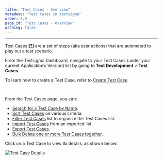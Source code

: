 ```yaml
---
title: "Test Cases - Overview"
metadesc: "Test Cases in Testsigma"
order: 4.0
page_id: "Test Cases - Overview"
warning: false
---
```


---

Test Cases **[[?](https://testsigma.com/docs/getting-started/terminology/)]** are a set of steps (aka user actions) that are automated to play out a test scenario.

From the Testsigma Dashboard, navigate to your Test Cases (under your current Application’s Version) list by going to **Test Development** > **Test Cases**.

To learn how to create a Test Case, refer to [Create Test Case](https://testsigma.com/docs/test-cases/manage/add-edit-delete/).

&emsp;

From the Test Cases page, you can:

 * [Search for a Test Case by Name](https://testsigma.com/docs/test-cases/manage/list-actions/).
 * [Sort Test Cases](https://testsigma.com/docs/test-cases/manage/list-actions/) on various criteria.
 * [Filter Test Cases](https://testsigma.com/docs/test-cases/manage/list-actions/) list to organize the Test Cases list.
 * [Import Test Cases](https://testsigma.com/docs/test-cases/manage/import-export/) from an exported list.
 * [Export Test Cases](https://testsigma.com/docs/test-cases/manage/import-export/).
 * [Bulk Delete one or more Test Cases together](https://testsigma.com/docs/test-cases/create-steps-nl/bulk-actions/).
  

Click on a Test Case to view its  details, as shown below:

![Test Case Details](https://docs.testsigma.com/images/test-cases/test-case-details.png)
